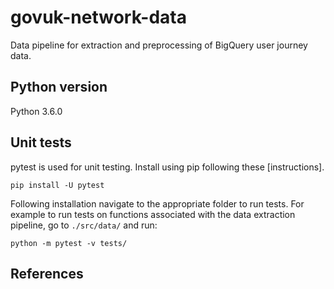 # govuk-network-data
Data pipeline for extraction and preprocessing of BigQuery user journey data.

## Python version
Python 3.6.0

## Unit tests
pytest is used for unit testing. Install using pip following these [instructions].  

`pip install -U pytest`

Following installation navigate to the appropriate folder to run tests. For example to run tests on functions associated with the data extraction pipeline, go to `./src/data/` and run:  

`python -m pytest -v tests/`  

## References
